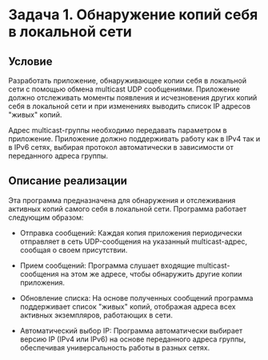 # Задача 1. Обнаружение копий себя в локальной сети

## Условие 
Разработать приложение, обнаруживающее копии себя в локальной сети с помощью обмена multicast UDP сообщениями. Приложение должно отслеживать моменты появления и исчезновения других копий себя в локальной сети и при изменениях выводить список IP адресов "живых" копий.

Адрес multicast-группы необходимо передавать параметром в приложение. Приложение должно поддерживать работу как в IPv4 так и в IPv6 сетях, выбирая протокол автоматически в зависимости от переданного адреса группы.

## Описание реализации 
Эта программа предназначена для обнаружения и отслеживания активных копий самого себя в локальной сети. Программа работает следующим образом:

* Отправка сообщений: Каждая копия приложения периодически отправляет в сеть UDP-сообщения на указанный multicast-адрес, сообщая о своем присутствии.

* Прием сообщений: Программа слушает входящие multicast-сообщения на этом же адресе, чтобы обнаружить другие копии приложения.

* Обновление списка: На основе полученных сообщений программа поддерживает список "живых" копий, отображая адреса всех активных экземпляров, работающих в сети.

* Автоматический выбор IP: Программа автоматически выбирает версию IP (IPv4 или IPv6) на основе переданного адреса группы, обеспечивая универсальность работы в разных сетях.